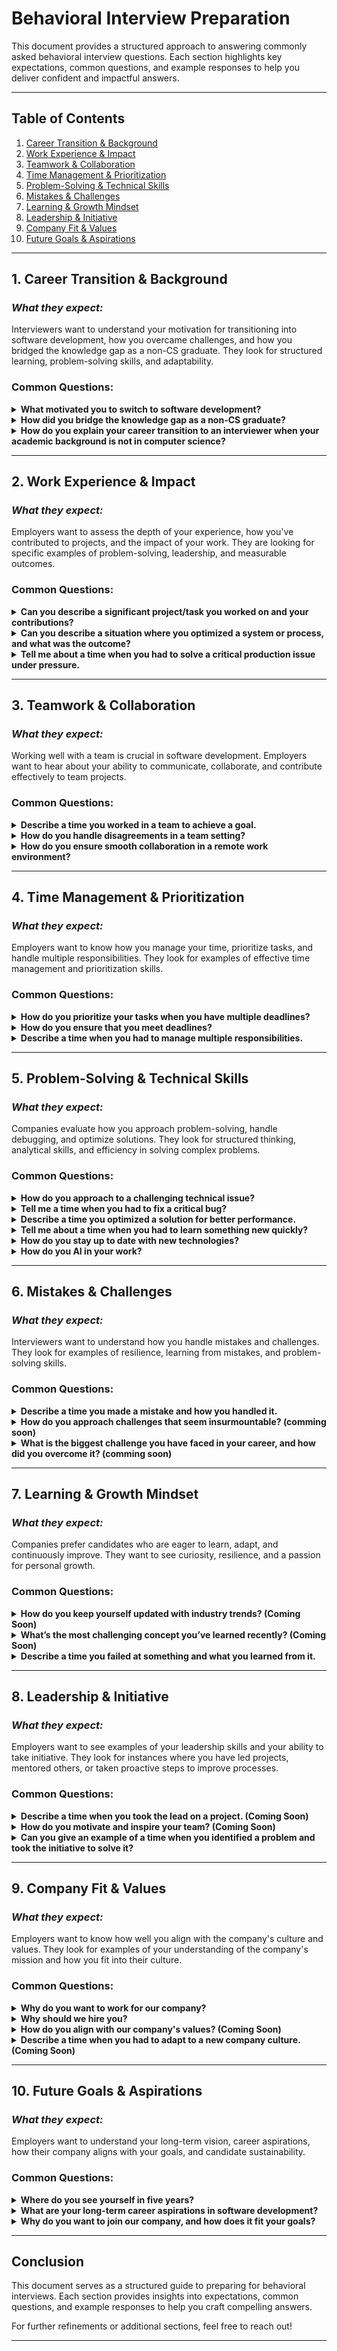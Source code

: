 # Behavioral Interview Preparation

This document provides a structured approach to answering commonly asked behavioral interview questions. Each section highlights key expectations, common questions, and example responses to help you deliver confident and impactful answers.

---

## **Table of Contents**

1. [Career Transition & Background](#1-career-transition--background)
2. [Work Experience & Impact](#2-work-experience--impact)
3. [Teamwork & Collaboration](#3-teamwork--collaboration)
4. [Time Management & Prioritization](#4-time-management--prioritization)
5. [Problem-Solving & Technical Skills](#5-problem-solving--technical-skills)
6. [Mistakes & Challenges](#6-mistakes--challenges)
7. [Learning & Growth Mindset](#7-learning--growth-mindset)
8. [Leadership & Initiative](#8-leadership--initiative)
9. [Company Fit & Values](#9-company-fit--values)
10. [Future Goals & Aspirations](#10-future-goals--aspirations)

---

## **1. Career Transition & Background**

### _What they expect:_

Interviewers want to understand your motivation for transitioning into software development, how you overcame challenges, and how you bridged the knowledge gap as a non-CS graduate. They look for structured learning, problem-solving skills, and adaptability.

### **Common Questions:**

<details>
  <summary><b>What motivated you to switch to software development?</b></summary>
  
During my college years, I had the opportunity to take a computer class where I was introduced to flow chart and basic programming concepts. I found it fascinating how a few lines of code could create logic and automate tasks. Around the same time, I noticed my friends exploring web development and building websites, which sparked my curiosity even further.

What truly motivated me to pursue software development was realizing how deeply integrated software is in our daily lives. From the moment we wake up to the time we go to bed, we interact with countless applications that enhance productivity, communication, and entertainment. The idea of building something impactful—something that could help millions, if not billions, of people—resonated with me. This drive pushed me to explore software industry more seriously.

However, the transition wasn’t easy. One of the biggest challenges I faced early on was debugging. Initially, error messages seemed cryptic, and I struggled to identify the root cause of issues. I often found myself stuck for hours on small mistakes. But over time, through rigorous practice, and learning effective debugging techniques, I improved significantly. I started leveraging systematic debugging strategies like stress debugging to overcome these hurdles. This experience not only made me a better problem solver but also strengthened my persistence and ability to learn independently.

</details>

<details>
  <summary><b>How did you bridge the knowledge gap as a non-CS graduate?</b></summary>

Coming from a non-CS background, I knew I had to put in extra effort to bridge the knowledge gap and compete with CS graduates. My journey began with a strong focus on building a solid foundation in programming and computer science fundamentals. I enrolled in rigorous bootcamps like Programming Hero and Phitron, where I mastered core concepts such as data structures, algorithms, object-oriented programming, and database management. These programs not only taught me the theory but also gave me hands-on experience through projects and coding challenges.

To further strengthen my skills, I immersed myself in competitive programming platforms like Codeforces and CodeChef. Solving over 1000 problems helped me develop a problem-solving mindset and improve my analytical thinking ability. I also made it a point to learn from open-source projects, online tutorials, and tech communities like Stack Overflow and GitHub. This allowed me to understand real-world applications of the concepts I was learning.

Additionally, I focused on building practical projects to apply my knowledge. For example, I developed full-stack applications like Jobster and an Employee Management System, which helped me understand system design, API integration, and database management. These projects not only filled the gaps in my knowledge but also gave me the confidence to work on complex systems.

Finally, I embraced a growth mindset. I knew that learning in tech is a continuous process, so I made it a habit to stay updated with industry trends and best practices. By combining structured learning, hands-on practice, and a relentless drive to improve, I was able to bridge the knowledge gap and compete effectively with CS graduates.

</details>

<details>
  <summary><b>How do you explain your career transition to an interviewer when your academic background is not in computer science?</b></summary>

While my academic background is not in computer science, my transition into software development has been driven by passion, dedication, and a structured learning approach. My interest in coding began in college, where I was introduced to programming. As I explored more, I became fascinated by the problem-solving aspect of software development and its real-world impact.

To bridge the gap, I enrolled in structured bootcamps like Programming Hero and Phitron, where I gained a strong foundation in programming, data structures, algorithms, and web development. These programs provided both theoretical knowledge and hands-on experience through projects and coding challenges.

I also supplemented my learning through self-study and competitive programming. By solving over 1000+ problems on platforms like Codeforces and CodeChef, I honed my algorithmic thinking and problem-solving skills. Additionally, I built projects such as **Jobster** (a job recruiting application) and an **Employee Management System**, which deepened my understanding of system design, API integration, and database management.

What differentiates me is my ability to learn quickly and adapt to new challenges. My non-CS background has given me a unique problem-solving perspective and strong self-discipline. My transition into software development reflects my commitment to continuous learning and growth, making me confident in my ability to contribute effectively as a software engineer.

</details>

---

## **2. Work Experience & Impact**

### _What they expect:_

Employers want to assess the depth of your experience, how you've contributed to projects, and the impact of your work. They are looking for specific examples of problem-solving, leadership, and measurable outcomes.

### **Common Questions:**

<details>
  <summary><b>Can you describe a significant project/task you worked on and your contributions?</b></summary>

### Story 1

#### Situation:

When I joined the company, the backend system had nearly 200 unresolved backlog issues, primarily in the Restaurant Module. Shortly after, a junior backend engineer resigned, leaving only me and a senior engineer to handle these issues. The module was unstable, and the company needed it to be production-ready as soon as possible.

#### Task:

My responsibility was to fix as many backend issues as possible and ensure the Restaurant Module was stable and ready for release.

#### Action:

To achieve this, I took a structured approach:

- Prioritized critical issues based on impact and urgency.
- Analyzed logs and debugging tools to efficiently identify root causes.
- Refactored inefficient code and optimized queries to enhance system performance.
- Collaborated with the senior engineer to ensure long-term maintainability.

#### Result:

Within 3 to 4 months, I successfully resolved over 100 critical issues, improving 30% system stability. As a result, the Restaurant Module became production-ready, allowing the company to move forward with its planned release.

### Story 2

#### Situation:

"In my previous role, I was tasked with improving the performance of dashboard APIs in the Shopout module. These APIs were not functioning properly due to complex data aggregation requirements, which were causing slow response times and inefficiencies."

#### Task:

"My responsibility was to optimize these APIs by streamlining the data aggregation process and ensuring they performed efficiently."

#### Action:

"To tackle this, I started by thoroughly reviewing MongoDB’s documentation to understand industry standards and best practices. I then analyzed the data flow to identify bottlenecks and visualize how the data was being processed. Based on this analysis, I rewrote the aggregation code syntax, ensuring it was both efficient and maintainable. To validate my work, I collaborated with senior developers and used tools like ChatGPT for code reviews and feedback."

#### Result:

"As a result of these optimizations, the dashboard APIs became significantly faster and more reliable. The response times improved by 30%, ensuring maintainability. This not only enhanced the user experience but also reduced the load on our backend systems, contributing to overall system stability."

</details>

<details>
  <summary><b>Can you describe a situation where you optimized a system or process, and what was the outcome?</b></summary>

#### Situation:

"The Restaurant API in our system was experiencing high latency due to inefficient query execution and unnecessary computations. This led to slow response times, affecting the user experience and overall system performance. Recognizing the impact, I proposed an API optimization initiative to the Product Manager to improve its efficiency."

#### Task:

"My primary objective was to reduce API latency significantly and ensure faster response times while maintaining data accuracy and system reliability."

#### Action:

"I took a structured approach to optimize the API:

- Conducted a thorough code review to identify performance bottlenecks.
- Removed unnecessary calculations and redundant processing to streamline execution.
- Optimized database queries by leveraging indexing and efficient query structures to reduce retrieval time.
- Tested performance improvements using real-world load scenarios to validate the changes."

#### Result:

"As a result, the API response time improved by nearly 50%, significantly enhancing system efficiency. This optimization not only improved user experience but also reduced server load, allowing the system to handle more requests seamlessly. The solution provided long-term scalability and maintainability, aligning with business goals."

</details>

<details>
  <summary><b>Tell me about a time when you had to solve a critical production issue under pressure.</b></summary>

Comming Soon...

</details>

---

## **3. Teamwork & Collaboration**

### _What they expect:_

Working well with a team is crucial in software development. Employers want to hear about your ability to communicate, collaborate, and contribute effectively to team projects.

### **Common Questions:**

<details>
  <summary>
    <b>Describe a time you worked in a team to achieve a goal.</b>
  </summary>

**Situation:**  
While working on restaurant module, I was responsible for developing the **waiter module** to ensure the project was completed on time.

**Task:**  
My main responsibility was to **design and develop the waiter-related APIs**, collaborating closely with the **Android developer**, who was responsible for the frontend.

**Action:**  
After thoroughly understanding the **waiter module** requirements, I analyzed and designed the necessary APIs that would support the required functionalities. I then discussed my approach with the senior backend engineer to get his feedback and **ensure alignment with existing system architecture**. Once finalized, I proceeded with the development, focusing on **low-latency responses** and a structured API pattern to maintain efficiency and scalability. Throughout the process, I collaborated with the Android developer to ensure API integration. Our dedication to delivering the system was so high that I still can remember we even worked beyond regular hours to refine the module and meet all business needs.

**Result:**  
By maintaining clear communication, thorough planning, and efficient execution, I successfully developed and integrated the **waiter module** on time. The final implementation was **highly reliable and performant**, ensuring smooth operations for the restaurant staff.

</details>

<details>
  <summary>
    <b>How do you handle disagreements in a team setting?</b>
  </summary>

#### Theoretical approach

I handle disagreements in a team setting by focusing on **constructive communication, collaboration, and problem-solving**:

1. **Active Listening & Understanding** – I start by listening carefully to all perspectives without bias to understand the root of the disagreement.
2. **Clarifying Objectives** – I ensure that everyone is aligned on the common goal and business requirements, which helps shift the focus from personal opinions to objective solutions.
3. **Encouraging Open Discussion** – I facilitate a respectful discussion where all team members can express their viewpoints and concerns while maintaining professionalism.
4. **Proposing & Evaluating Solutions** – I analyze different approaches, weighing their pros and cons based on feasibility, performance, and long-term impact.
5. **Seeking Feedback & Compromise** – If needed, I involve senior engineers or stakeholders for insights and work toward a **data-driven, practical compromise**.
6. **Focusing on Team Growth** – I ensure that, even after a disagreement, the team remains collaborative and motivated, treating it as a learning experience.

By following this approach, I maintain a positive team dynamic and ensure that disagreements lead to **better decisions and stronger teamwork** rather than conflict.

#### Story approach

**Situation:**
"During the development of the Waiter Module, the Android developer proposed adding a feature that was outside the project’s scope. While the feature was interesting, it wasn’t aligned with the current business requirements and would have delayed our timeline."

**Task:**
"My responsibility was to address this request while ensuring that my high-priority tasks, which were critical to the project’s success, were not compromised."

**Action:**
"I initiated a respectful and open conversation with the developer to understand their perspective. I explained the urgency of my current tasks and how adding the new feature could impact the project timeline. I made sure to acknowledge the value of their suggestion and documented it for future consideration. I also proposed revisiting the idea in the next sprint or after the current deliverables were completed."

**Result:**
"This approach not only maintained a positive working relationship but also ensured that we stayed on track to meet our deadlines. The developer appreciated the transparency, and we were able to focus on delivering the core functionalities without unnecessary delays."

</details>

<details>
  <summary>
    <b>How do you ensure smooth collaboration in a remote work environment?</b>
  </summary>

#### Theoretical Approach

I ensure smooth collaboration in a remote work environment by following a structured and transparent approach:

**Action:**

1. **Agile Sprint Planning & Task Tracking:**

   - Conducting a **1-2 week (or relavant timeline) sprint cycle**, selecting tasks from the backlog and setting clear targets for each sprint.
   - Use **Zira (Kanban board)** to track task progress, ensuring visibility and accountability.

2. **Daily Stand-ups & Dependency Management:**

   - Hold **daily stand-up meetings** to report progress, discuss blockers, and ensure alignment within the team.

3. **Effective Communication & Real-time Collaboration:**
   - Use **Slack for direct messaging** and quick issue resolution.
   - When more detailed discussions needed, leverage **Google Meet** for video calls and screen sharing to clarify technical details efficiently.

By implementing these strategies, I ensure efficient communication and well-connected team leading to optimized work environment with high productivity. 🚀

#### Story Approach

**Situation:** At **Immabeme Solution Ltd.,** our team worked in a remote setup, developing and maintaining a restaurant management system. Ensuring **efficient collaboration** was crucial to keep the development cycle smooth and productive.

**Action:**

1. **Agile Sprint Planning & Task Tracking:**

   - We followed a **1-2 week sprint cycle**, selecting tasks from the backlog and setting clear targets for each sprint.
   - Used **Zira (Kanban board)** to track task progress, ensuring visibility and accountability.

2. **Daily Stand-ups & Dependency Management:**

   - Held **daily stand-up meetings** to report progress, discuss blockers, and ensure alignment within the team.
   - Whenever we encountered **dependencies**, we proactively communicated through **Slack** to resolve them quickly.

3. **Effective Communication & Real-time Collaboration:**
   - Used **Slack for direct messaging** and quick issue resolution.
   - When more detailed discussions were needed, we leveraged **Google Meet** for video calls and screen sharing to clarify technical details efficiently.

**Result:**

- The structured **Kanban tracking ensured transparency**, reducing delays and improving task completion rates.
- **Daily stand-ups and instant communication** helped identify and resolve blockers faster.
- The combination of **Slack and Google Meet fostered strong collaboration**, leading to a **more productive and well-connected remote team**.

</details>

---

## **4. Time Management & Prioritization**

### _What they expect:_

Employers want to know how you manage your time, prioritize tasks, and handle multiple responsibilities. They look for examples of effective time management and prioritization skills.

### **Common Questions:**

<details>
  <summary>
    <b>How do you prioritize your tasks when you have multiple deadlines? </b>
  </summary>

When managing multiple deadlines, I prioritize tasks using a structured approach to ensure efficiency and timely completion. Here’s my typical process:

1. **Assess Deadlines and Urgency** – I list all tasks and categorize them based on their due dates and criticality. Urgent and high-impact tasks come first.

2. **Estimate Effort and Complexity** – I break down each task into smaller steps and estimate how much time and effort each will take.

3. **Use the Eisenhower Matrix** – I classify tasks as:

   - **Urgent & Important** → Do these immediately.
   - **Important but Not Urgent** → Schedule them strategically.
   - **Urgent but Not Important** → Delegate if possible.
   - **Neither Urgent nor Important** → Deprioritize or eliminate.

4. **Time Blocking & Scheduling** – I allocate dedicated time slots for each task using calendars or productivity tools, ensuring I balance workload effectively.

5. **Work on High-Impact Tasks First (MIT Approach)** – I tackle the most important and high-impact tasks during peak productivity hours.

6. **Avoid Multitasking** – I focus on completing one task at a time to maintain quality and efficiency.

7. **Regular Check-Ins & Adjustments** – I review progress daily, adjust priorities if needed, and ensure I’m on track with deadlines.

</details>

<details>
  <summary>
    <b>How do you ensure that you meet deadlines?</b>
  </summary>
  I ensure that I meet deadlines by following a structured approach:

- **Planning & Prioritization** – I start by listing down core tasks/projects, identifying their scope and complexity, later on, organize based on their priority.
- **Breaking Down Work** – I divide the tasks/projects into smaller, manageable subtasks with clear deliverables.
- **Setting Deadlines & Buffer Time** – Each subtask is assigned a deadline, ensuring there's backup time to handle unexpected delays.
- **Using Productivity Techniques** – I optimize my work environment for deep work and apply the Pomodoro technique to maintain focus and avoid burnout.
- **Tracking & Adjusting** – I maintain a to-do list and use a Kanban board to track progress, ensuring transparency and timely adjustments when needed.

This approach helps me stay organized, maintain efficiency, and consistently meet deadlines.

</details>

<details>
  <summary>
    <b>Describe a time when you had to manage multiple responsibilities.</b>
  </summary>

#### My Story:

**Situation:**
"During a sprint at **Immabeme Solution**, I was to handle multiple critical responsibilities simultaneously. These included completing high-priority tasks assigned by the business team, resolving dependencies for the Android developer, and providing technical assistance to the director."

**Task:**
"My goal was to effectively manage these responsibilities without compromising the quality of my work and to complete within deadline."

**Action:**
"To achieve this, I implemented the following strategies:

_Prioritization Using the Eisenhower Matrix:_
I categorized tasks based on urgency and importance:

- Urgent & Important: Business-critical tasks (handled first).
- Important but Not Urgent: Technical support for the director (scheduled later in the day).
- Urgent but Less Important: Android developer’s dependencies (optimized my time allocation).

_Efficient Task Scheduling:_

- I focused on high-impact tasks during my peak productivity hours in the morning.
- I used deep work sessions for critical business tasks before distractions set in.

_Productivity Techniques & Burnout Prevention:_

- I used the Pomodoro technique to stay focused and structured my environment for deep work.
- I took short breaks between tasks to maintain efficiency without burnout."

_Optimizing Dependency Resolution:_

- I instructed the Android developer to batch dependencies instead of frequently interrupting me. - This allowed me to allocate one dedicated time block to assist them efficiently.

_Managing Non-Urgent Technical Support:_
I discussed with the director and scheduled technical support for later in the day, as it was important but not time-sensitive.

**Result:**
"By implementing these strategies, I successfully completed all high-priority tasks within the sprint deadline. I effectively resolved the Android developer’s dependencies and provided technical assistance to the director without compromising my primary responsibilities. This approach not only helped me meet all deadlines but also improved my focus and work efficiency, time management and communication ability"

#### Ideal Response:

**Situation:**
"In my previous role, I was simultaneously responsible for leading the development of a new feature, maintaining an existing system, and supporting a junior developer who was new to the team. Each responsibility had its own set of deadlines and challenges, and it was crucial to manage my time effectively to ensure everything was completed on time."

**Task:**
"My goal was to balance these multiple responsibilities without compromising the quality of my work or missing any deadlines."

**Action:**
"To manage this, I implemented the following strategies:

_Prioritization:_ I used the Eisenhower Matrix to categorize tasks based on urgency and importance. This helped me focus on high-priority tasks that aligned with business requirements.

_Task Breakdown:_ I broke down each project into smaller, manageable subtasks and set mini-deadlines for each.

_Delegation:_ I delegated some of the maintenance tasks to the junior developer, providing clear instructions and regular check-ins to ensure they were on track.

_Time Management:_ I allocated specific time blocks for each responsibility, ensuring that I made consistent progress on all fronts without neglecting any.

_Communication:_ I regularly communicated with my manager and stakeholders, providing updates on my progress and managing expectations."

**Result:**
"By prioritizing effectively and managing my time well, I was able to deliver the new feature on time, maintain the stability of the existing system, and support the junior developer’s onboarding. This approach not only helped me meet my deadlines but also demonstrated my ability to handle multiple responsibilities simultaneously."

</details>

---

## **5. Problem-Solving & Technical Skills**

### _What they expect:_

Companies evaluate how you approach problem-solving, handle debugging, and optimize solutions. They look for structured thinking, analytical skills, and efficiency in solving complex problems.

### **Common Questions:**

<details>
  <summary>
    <b>How do you approach to a challenging technical issue?</b>
  </summary>


I approach a challenging technical issue with a structured and systematic process to quickly identify and resolve the root cause:

**1. Reproduce the Issue:**
I try to reproduce the issue in a controlled environment(eg: local, stagging) to confirm its existence and understand the conditions under which it occurs. This helps me isolate the problem and avoid wasting time on something irrelavant.

**2. Analyze Logs & Error Messages:**
I collect error related information by checking server logs, database queries, network requests so that I may analyze the issue further.

**3. Identify the Root Cause:**
After that, to identify the root cause, I analyze the system, code, or data flow by utilizing ChromeDev Tools or relevant tools.

**4. Develop a Solution:**
Once the root cause is identified, I brainstorm potential solutions and evaluate their feasibility, risks, and impact. I prioritize solutions that are quick to implement and have minimal side effects, especially if the issue is time-sensitive.

**5. Implement and Test the Fix:**
After implementing the solution, I thoroughly test it to ensure the issue is resolved and no new problems are introduced. Then send it to production.

**6. Document and Communicate:**
Then I document the issue, the steps taken to resolve it, and the final solution. This helps prevent similar issues in the future and provides a reference for the team.
I also communicate about the resolution to stakeholders, ensuring they are informed and confident that the issue has been addressed.

**7. Reflect and Improve:**
After domumenting the issue, I reflect on the process to identify any lessons learned. I consider whether there are ways to prevent similar issues in the future, such as improving error handling, adding monitoring, or updating documentation.

</details>

<details>
  <summary>
    <b>Tell me a time when you had to fix a critical bug?</b>
  </summary>

**Situation:**
"While working on the Restaurant Module, I encountered a bug where food item statuses weren’t updating after user actions. This issue was critical because it directly impacted the user experience and the functionality of the application."

**Task:**
"My responsibility was to identify the root cause of the bug and implement a fix as quickly as possible to minimize disruption."

**Action:**
"To debug the issue, I followed a systematic approach:

_Reproduce the Bug:_ I first reproduced the bug in a controlled environment to understand the exact conditions under which it occurred.
_Analyze the Code:_ I reviewed the relevant code sections and used console logs to trace the data flow and identify where the process was breaking down.
_Identify the Root Cause:_ I discovered that the MongoDB query responsible for updating the food item statuses wasn’t functioning correctly. Specifically, it wasn’t handling multiple data updates efficiently.
_Research and Optimize:_ I referred to the MongoDB documentation to understand best practices for updating multiple data entries and optimized the query accordingly.
_Test the Fix:_ After implementing the fix, I conducted thorough testing to ensure the issue was resolved and that no new issues were introduced."

**Result:**
"The bug was successfully resolved, and the API worked as expected. This not only improved the user experience but also enhanced the overall reliability of the system. The systematic approach I took ensured that the issue was fully understood and addressed, preventing similar problems in the future."

</details>

<details>
  <summary>
    <b>Describe a time you optimized a solution for better performance.</b>
  </summary>

**Situation:**
"In my previous role, the Restaurant API was experiencing high latency, with response times averaging over 2 seconds. This was negatively impacting the user experience and causing frustration among restaurant staff who relied on the system for daily operations."

**Task:**
"My responsibility was to optimize the API to reduce latency and improve overall performance without compromising functionality."

**Action:**
"To achieve this, I took the following steps:
_Identify and List Down:_ First, I identified and list down all the necessary APIs which are relavant to the senario.

_Analyze the Code:_ I reviewed the API code to identify bottlenecks and areas for improvement. I discovered that several unnecessary calculations were being performed during each request, which added significant overhead.

_Optimize Database Queries:_ I analyzed the database queries and found that some were not optimized for performance. I rewrote the queries to reduce complexity and improve efficiency, ensuring they leveraged indexes effectively.

_Implement Caching:_ I introduced caching for frequently accessed data, such as menu items and restaurant details, to reduce the number of database calls.

_Conduct Thorough Testing:_ After implementing the changes, I conducted extensive testing to ensure the API performed as expected and that no new issues were introduced. I also monitored the system post-deployment to confirm stability."

**Result:**
"These optimizations reduced the API response time by 50%, bringing it down to under 1 second. This significantly improved the user experience and system reliability. Additionally, the reduced load on the database improved overall system performance, leading to higher user satisfaction and fewer complaints from restaurant staff."

</details>

<details>
  <summary>
    <b>Tell me about a time when you had to learn something new quickly?</b>
  </summary>

**Situation:** While working on _Immabeme Solution_, there was an urgent need for an Angular developer to support a frontend dashboard project, and I had no prior experience in Angular.

**Task:** My goal was to quickly learn Angular and start contributing to the project.

**Action:** I started by reading the official documentation and understanding Angular’s core components. I watched tutorials on real-world implementations, set up a practice environment to apply what I was learning. Then I used AI tools like ChatGPT for quick doubts clarification. I also consulted with a senior Angular developer in our team for guidance and feedback.

**Result:** After two weeks learning, I was able to start contributing effectively to the project on simple bug fixing and UI correction, demonstrating my ability to quickly adapt to new technologies and deliver results under tight deadlines.

</details>

<details>
  <summary>
    <b>How do you stay up to date with new technologies?</b>
  </summary>

I stay up to date with new technologies by regularly reading tech blogs, following industry leaders on social media, and participating in online communities like Stack Overflow and GitHub. I also take online courses and attend webinars to deepen my knowledge in specific areas. Additionally, I experiment with new technologies by working on personal projects, which helps me gain hands-on experience.

</details>

<details>
  <summary>
    <b>How do you AI in your work?</b>
  </summary>

  I've integrated AI tools into my daily workflow to enhance productivity, problem-solving and ease my learning proccess. 
  
  - Specifically, I leverage GitHub Copilot to automate repetitive coding tasks and accelerate code generation, significantly boosting my development speed. 

  - When faced with complex bugs or challenging problem-solving scenarios, I turn to large language models like Gemini, ChatGPT, and DeepSeek to point out root cause with relevant code snippets and alternative approaches. 

  - Furthermore, I use these AI resources to streamline my learning process, allowing me to quickly access simplified explanations, relevant code examples, and different perspectives. 

  - For research and staying current with industry trends, AI has become an indispensable daily tool, allowing me to quickly filter and summirize vast amounts of information. Which ensure I stay up to date with industry trends and best practices.

  By integrating AI into my daily work, I enhance both my efficiency and technical growth, allowing me to deliver high-quality solutions faster and more effectively

  </details>
  
---

## **6. Mistakes & Challenges**

### _What they expect:_

Interviewers want to understand how you handle mistakes and challenges. They look for examples of resilience, learning from mistakes, and problem-solving skills.

### **Common Questions:**

<details>
  <summary>
    <b>Describe a time you made a mistake and how you handled it.</b>
  </summary>
 
**Situation:**
"While working on a critical bug fix for our web application, I made a mistake that accidentally caused issues in other parts of the system."

**Task:**
"My responsibility was to quickly identify the root cause of the issue, implement a fix, and ensure the system returned to a stable state without further disruptions."

**Action:**
"To address the issue, I took the following steps:

_Acknowledge the Mistake:_ I immediately informed my team and manager about the issue, taking full responsibility for the mistake.

_Investigate the Root Cause:_ I reviewed the recent changes I had made, reproduced the issue in a local environment, and analyzed the error logs to pinpoint the exact cause.

_Implement a Fix:_ I reverted the problematic changes and implemented a more robust solution that addressed the original bug without affecting other parts of the system.

_Test Thoroughly:_ I conducted extensive testing to ensure the fix worked as expected and no new issues were introduced.

_Communicate the Resolution:_ I updated the team and stakeholders on the resolution and provided a detailed post-mortem report to document the issue, the steps taken to resolve it, and the lessons learned."

**Result:**
"The issue was resolved within a few hours, and the system returned to a stable state. This experience taught me the importance of thorough testing and clear communication when addressing mistakes."

</details>

<details>
  <summary>
    <b>How do you approach challenges that seem insurmountable? (comming soon)</b>
  </summary>
</details>

<details>
  <summary>
    <b>What is the biggest challenge you have faced in your career, and how did you overcome it? (comming soon)</b>
  </summary>
</details>

---

## **7. Learning & Growth Mindset**

### _What they expect:_

Companies prefer candidates who are eager to learn, adapt, and continuously improve. They want to see curiosity, resilience, and a passion for personal growth.

### **Common Questions:**

<details>
  <summary>
    <b>How do you keep yourself updated with industry trends? (Coming Soon)</b>
  </summary>

</details> 

<details>
  <summary>
    <b>What’s the most challenging concept you’ve learned recently? (Coming Soon)</b>
  </summary>

</details>

<details>
  <summary>
    <b>Describe a time you failed at something and what you learned from it.</b>
  </summary>

**Situation:**
"One of the most significant failures I’ve experienced in my career was during a project where I was responsible for implementing a new feature for our web application. The feature involved integrating a third-party API, and I underestimated the complexity of the integration. As a result, I missed the project deadline, and the feature had to be delayed by two weeks."

**Task:**
"My responsibility was to deliver the feature on time and ensure it met all requirements. However, due to my underestimation of the complexity, I failed to meet the deadline."

**Action:**
"To address the failure, I took the following steps:

_Acknowledge the Mistake:_ I immediately informed my manager and the team about the delay, taking full responsibility for the underestimation.

_Improve Planning:_ I implemented better planning practices, such as creating detailed task breakdowns and setting more realistic timelines for future projects.

_Reassess the Timeline:_ I worked with the team to reassess the timeline and break down the tasks into smaller, more manageable pieces.

_Seek Help:_ I reached out to a senior developer who had experience with similar integrations. Their guidance helped me overcome the technical challenges I was facing.

_Communicate Progress:_ I provided regular updates to stakeholders, keeping them informed of the progress and any potential risks."

**Result:**
"Although the feature was delayed, we were able to deliver it successfully after the revised timeline. This experience taught me the importance of thorough planning, seeking help when needed, and maintaining clear communication with stakeholders. It also reinforced the value of breaking down complex tasks into smaller, more manageable pieces to avoid underestimating the effort required."

</details>

---

## **8. Leadership & Initiative**

### _What they expect:_

Employers want to see examples of your leadership skills and your ability to take initiative. They look for instances where you have led projects, mentored others, or taken proactive steps to improve processes.

### **Common Questions:**

<details>
  <summary>
    <b>Describe a time when you took the lead on a project. (Coming Soon)</b>
  </summary>

</details>

<details>
  <summary>
    <b>How do you motivate and inspire your team? (Coming Soon)</b>
  </summary>

</details>

<details>
  <summary>
    <b>Can you give an example of a time when you identified a problem and took the initiative to solve it?</b>
  </summary>

**Situation:**
"While working on _Immabeme Solution_, I noticed that the Restaurant API was experiencing high latency, with response times averaging over 2 seconds. This was negatively impacting the user experience. Then I proposed the Product manager to allow me to work on the API optimization"

**Task:**
"After getting the approval, my responsibility was to identify the root cause of the latency issues and implement optimizations to reduce the API response time."

**Action:**
"To address this, I took the initiative to:

_Identify and Analyze relavent APIs:_ First I reviewed the API performance using Postman and listdown all the relavent APIs those are need to be work on. After that, I reviewed the APIs code and found that some APIs were containing unnecessary complex calculations and inefficient database queries.

_Optimize API:_ I rewrote the database queries and simplified unnecessarily complex calculations to reduce complexity and improve efficiency.

_Test Thoroughly:_ After implementing the changes, I conducted extensive performance testing to ensure the optimizations were effective and that no new issues were introduced."

**Result:**
"These optimizations reduced the API response time by over 50%, bringing it down to under 1 second. This significantly improved the user experience and system reliability. This initiative not only solved the immediate problem but also demonstrated my ability to proactively identify and address performance issues."

</details>

---

## **9. Company Fit & Values**

### _What they expect:_

Employers want to know how well you align with the company's culture and values. They look for examples of your understanding of the company's mission and how you fit into their culture.

### **Common Questions:**

<details>
  <summary>
    <b>Why do you want to work for our company?</b>
  </summary>

#### Key Elements of a Strong Answer:

**Company Research:**

- Show that you've thoroughly researched the company's mission, values, products/services, and recent achievements.
- Mention specific aspects that resonate with you.

**Alignment with Your Goals:**

- Connect your career goals and aspirations with the company's opportunities.
- Explain how your skills and experience can contribute to the company's success.

**Enthusiasm and Passion:**

- Express genuine enthusiasm for the company and the role.
- Show that you're excited about the prospect of joining the team.

**Culture and Values:**

- If possible show that you have taken time to understand the company culture. And that it is a culture that you would thrive in.

#### Ideal Response:

**Company Research**
I want to work for your company because I deeply admire your mission to [insert company mission or vision, e.g., "revolutionize the way people interact with technology"]. Your commitment to [specific value or initiative, e.g., "innovation, sustainability, or user-centric design"] resonates with my personal and professional values.

**Alignment with Your Goals:**
I’m particularly inspired by [specific project, product, or achievement of the company], which demonstrates your ability to [specific impact, e.g., "solve complex problems, create meaningful user experiences, or drive industry change"]. This aligns perfectly with my passion for [specific skill or interest, e.g., "building scalable systems, creating intuitive user interfaces, or solving real-world problems through technology"].

**Enthusiasm and Passion:**
Additionally, I’m excited about the opportunity to contribute my expertise in [specific skill or field, e.g., "backend development, data analysis, or product management"] to your team. I believe my experience in [specific area, e.g., "optimizing APIs, leading cross-functional teams, or designing user-friendly applications"] would allow me to make a meaningful impact on [specific company goal or project].

**Culture and Values:**
Finally, I’m drawn to your company’s culture of [specific cultural aspect, e.g., "collaboration, innovation, or continuous learning"]. I thrive in environments where I can collaborate with talented individuals, take on new challenges, and grow both personally and professionally. Working here would not only allow me to contribute to impactful projects but also help me grow as a [specific role, e.g., "software engineer, data scientist, or product manager"].

</details>

<details>
  <summary>
    <b>Why should we hire you?</b>
  </summary>

I believe my experience, skill set, and mindset make me a strong candidate for this role, and I am confident that my contributions will have a positive impact on your team.

**Strong Technical Expertise Across Full-Stack Development:**
- With more than a year of experience in the tech industry, I have gained hands-on expertise in both frontend and backend technologies.
- I worked in agile projects, collaborating with cross-functional teams to deliver scalable and efficient solutions.
- I have developed the ability to optimize existing systems, identify performance bottlenecks, and take initiative to improve them.

*Benefits:* These abilities will directly benefit your existing and upcoming projects, ensuring efficiency and scalability.

**Strong Problem-Solving & Critical Thinking Skills:**
- I have solved over 1000 problems while doing competitive programming. My CP journey actually helped me to grow critical thinking ability in pressurized situation and solving complex technical problem.

*Benefits:* This problem-solving mindset will be a valuable asset to your engineering team, helping tackle critical system issues and algorithmic challenges.

**Adaptability & Fast Learning Ability:**
- While working on Immabeme Solutions, I learned Angular within two weeks and started contributing effectively to a live project, proving my ability to quickly adapt to new technologies and contribute immediately.

*Benefits:* This adaptability will help me quickly learn and integrate new technologies as your products evolve.

**Growth Mindset & Staying Updated with Industry Trends:**
- I have a strong mindset to continuously learn and improve, keeping myself updated with emerging technologies through self-learning, personal projects, and industry research.

*Benefits* This ensures that I bring modern development practices and cutting-edge solutions to your team.

**Final Thought**
Considering my experience in full-stack development, problem-solving expertise, adaptability, and commitment to continuous learning, I believe I am a great fit for this position. I am excited about the opportunity to contribute, grow, and make an impact at [Company Name]. 🚀

</details>

<details>
  <summary>
    <b>How do you align with our company's values? (Coming Soon)</b>
  </summary>

</details>

<details>
  <summary>
    <b> Describe a time when you had to adapt to a new company culture. (Coming Soon)</b>
  </summary>

</details>

---

## **10. Future Goals & Aspirations**

### _What they expect:_

Employers want to understand your long-term vision, career aspirations, how their company aligns with your goals, and candidate sustainability.

### **Common Questions:**

<details>
  <summary>
    <b>Where do you see yourself in five years?</b>
  </summary>

  #### Junior Role(currently)
  Looking ahead five years, my goal is to become a Senior Software Engineer. I'm passionate about expanding my technical skills in [mention specific technologies or areas, eg. backend technologies], and 
  
  I want to leverage that expertise to tackle more coplex technical problems, making significant contribution to architechtural decision. I believe by that time I also will be able to take full ownership of ciritical system ensuring reliability, performance and scalability.
  
  I'm also keen to mentor junior developers, and become a reliable technical resource for the team. I want to become a key member of the engineering team.

</details>

<details>
  <summary>
    <b>What are your long-term career aspirations in software development?</b>
  </summary>


My long-term career aspirations in software development are centered around continuous growth and impactful contribution. In the immediate future, I'm focused on solidifying my foundational skills in backend development, particularly within [mention your specific technologies/domains, e.g., cloud-native architectures and distributed systems]. I aim to become a highly proficient mid-level engineer, capable of taking ownership of complex features and contributing to robust, scalable solutions.

Looking further ahead, I aspire to reach a senior engineer role where I can leverage my expertise to lead technical projects, mentor junior engineers, and play a pivotal role in architectural decisions. I'm particularly interested in specializing in [mention a specific area, e.g., system architect], and I envision myself becoming a recognized expert in that domain.

Ultimately, my goal is to transition into a technical leadership role, such as an architect or principal engineer. I want to contribute to the strategic direction of software development, design large-scale systems, and foster a culture of innovation within my team. I'm also passionate about sharing knowledge and contributing to the broader technical community, potentially through open-source contributions or speaking engagements.

Essentially, I see my career as a journey of continuous learning and growth, where I can progressively take on more challenging responsibilities and make a meaningful impact on the technology landscape. I want to be a part of building systems that are not only technically sound but also solve real-world problems.

</details>

<details>
  <summary>
    <b>Why do you want to join our company, and how does it fit your goals?</b>
  </summary>


#### Junior Role(currently)
I want to join [Company Name] because it provides the right environment for me to grow into a Senior Software Engineer, where I can tackle complex technical challenges, contribute to architectural decisions, and take full ownership of critical systems.

From what I’ve researched, your company focuses on scalable architectures, high-performance systems, and reliability(having the potential to build a product that will be highly adaptable, efficient, and capable of handling rapid growth while maintaining robustness and user trust), which aligns perfectly with my long-term aspirations. I want to work on high-impact projects, optimize backend performance, and contribute to designing robust, scalable system — all of which are crucial for my career growth.

Additionally, I believe [Company Name] fosters an engineering culture that encourages ownership, innovation, and continuous learning. This is the kind of environment where I can refine my expertise, collaborate with top engineers, and progressively take on larger architectural responsibilities.

Ultimately, I see this role as an opportunity to develop deep technical expertise, gain hands-on experience with large-scale systems. I'm excited about the prospect of contributing meaningfully while growing within a team that values technical excellence.

#### AI Generated
I want to join [Company Name] because of its strong emphasis on scalable system design, innovation, and engineering excellence, which align perfectly with my long-term goal of becoming a Tech Lead specializing in Software Architecture.

From my research, I see that your company tackles complex backend challenges, high-traffic applications, and distributed systems, which are areas I’m deeply passionate about. I’m particularly excited about how your team approaches performance optimization, cloud infrastructure, and microservices, as these are critical skills I want to refine in the next phase of my career.

Additionally, I appreciate [specific company initiatives, such as mentorship programs, open-source contributions, or cutting-edge tech stacks] because they provide the ideal environment for growth. I want to collaborate with talented engineers, take ownership of impactful projects, and contribute to designing scalable and efficient solutions that align with your company’s vision.

In the long run, I see this role as an opportunity to grow into a Senior Engineer and eventually a Tech Lead, driving innovation and best practices within the team. I believe [Company Name] is the right place for me to make meaningful contributions while growing as a software engineer.
</details>

---

## **Conclusion**

This document serves as a structured guide to preparing for behavioral interviews. Each section provides insights into expectations, common questions, and example responses to help you craft compelling answers.

For further refinements or additional sections, feel free to reach out!

---

<!-- template -->

<!-- 
<details>
  <summary>
    <b></b>
  </summary>

</details>
 -->